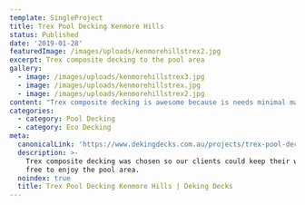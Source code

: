 ```yaml
---
template: SingleProject
title: Trex Pool Decking Kenmore Hills
status: Published
date: '2019-01-28'
featuredImage: /images/uploads/kenmorehillstrex2.jpg
excerpt: Trex composite decking to the pool area
gallery:
  - image: /images/uploads/kenmorehillstrex3.jpg
  - image: /images/uploads/kenmorehillstrex.jpg
  - image: /images/uploads/kenmorehillstrex2.jpg
content: "Trex composite decking is awesome because is needs minimal maintenance.  This allowed our clients to keep their weekends free to enjoy the pool area, rather than maintaining it.\n\nTrex decking is great for pool decking.  It has many advantages over timber. Trex decking will not:\n\n* warp, rot or splinter\n* need seasonal sealing, painting, or staining\n* stain or fade\n* become termite food\n\nApart from those benefits it also looks amazing.  Another great example of a pool deck.  What better way to enjoy our glorious Queensland weather.\n\n\rSee what DeKing Decks can do for your pool deck. Get in contact today and take the first step in creating your dream become reality. Check out our 6 simple step process, our extensive gallery in our projects or try out our online pricing calculators."
categories:
  - category: Pool Decking
  - category: Eco Decking
meta:
  canonicalLink: 'https://www.dekingdecks.com.au/projects/trex-pool-decking-kenmore-hills/'
  description: >-
    Trex composite decking was chosen so our clients could keep their weekends
    free to enjoy the pool area.
  noindex: true
  title: Trex Pool Decking Kenmore Hills | Deking Decks
---
```


